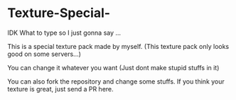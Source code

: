 # Texture-Special-
IDK What to type so I just gonna say ...

This is a special texture pack made by myself.
(This texture pack only looks good on some servers...)

You can change it whatever you want (Just dont make stupid stuffs in it)

You can also fork the repository and change some stuffs. If you think your texture is great, just send a PR here.
